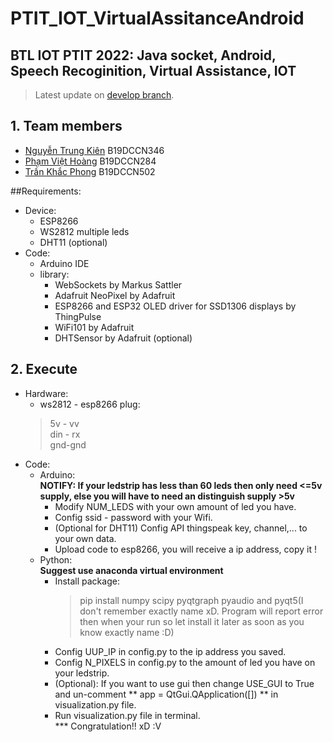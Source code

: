 # PTIT_IOT_VirtualAssitanceAndroid

## BTL IOT PTIT 2022: Java socket, Android, Speech Recoginition, Virtual Assistance, IOT

> Latest update on [develop branch](https://github.com/Gn0hp/PTIT_IOT_VirtualAssitanceAndroid/tree/develop).

## 1. Team members
  - [Nguyễn Trung Kiên](https://github.com/kiennt2781) B19DCCN346
  - [Phạm Việt Hoàng](https://github.com/pvhoang245) B19DCCN284
  - [Trần Khắc Phong](https://github.com/Gn0hp) B19DCCN502

##Requirements:
  - Device:
    + ESP8266
    + WS2812 multiple leds
    + DHT11 (optional)
  - Code:
    - Arduino IDE
    - library: 
      - WebSockets by Markus Sattler
      - Adafruit NeoPixel by Adafruit
      - ESP8266 and ESP32 OLED driver for SSD1306 displays by ThingPulse
      - WiFi101 by Adafruit
      - DHTSensor by Adafruit (optional)
      
     
## 2. Execute
  - Hardware: 
    - ws2812 - esp8266 plug: 
	> 5v - vv <br>
	> din - rx <br>
	> gnd-gnd
  - Code:
    - Arduino: <br>
    **NOTIFY: If your ledstrip has less than 60 leds then only need <=5v supply, else you will have to need an distinguish supply >5v** 
      - Modify NUM_LEDS with your own amount of led you have.
      - Config ssid - password with your Wifi.
      - (Optional for DHT11) Config API thingspeak key, channel,... to your own data.
      - Upload code to esp8266, you will receive a ip address, copy it !
    - Python: <br>
    **Suggest use anaconda virtual environment**
      - Install package:
        > pip install numpy scipy pyqtgraph pyaudio 
        and pyqt5(I don't remember exactly name xD. Program will report error then when your run so let install it later as soon as you know exactly name :D)
      - Config UUP_IP in config.py to the ip address you saved.
      - Config N_PIXELS in config.py to the amount of led you have on your ledstrip.
      - (Optional): If you want to use gui then change USE_GUI to True and un-comment  ** app = QtGui.QApplication([]) ** in visualization.py file.
      - Run visualization.py file in terminal.<br>
    *** Congratulation!! xD :V
     
